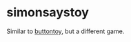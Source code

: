 # simonsaystoy
Similar to [buttontoy](https://github.com/klapstoelpiloot/buttontoy), but a different game.
